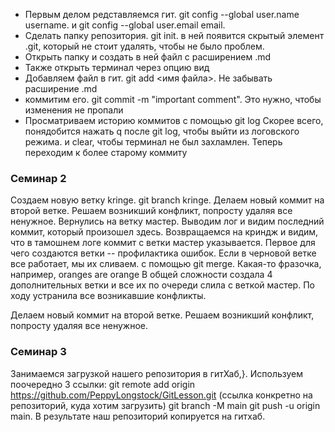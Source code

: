 * Первым делом редставляемся гит. git config --global user.name username. и git config --global user.email email. 
* Сделать папку репозитория. git init. в ней появится скрытый элемент .git, который не стоит удалять, чтобы не было проблем.
* Открыть папку и создать в ней файл с расширением .md
* Также открыть терминал через опцию вид
* Добавляем файл в гит. git add <имя файла>. Не забывать расширение .md
* коммитим его. git commit -m "important comment". Это нужно, чтобы изменения не пропали
* Просматриваем историю коммитов с помощью git log
Скорее всего, понядобится нажать q после git log, чтобы выйти из логовского режима. и clear, чтобы терминал не был захламлен.
Теперь переходим к более старому коммиту
### Семинар 2
Создаем новую ветку kringe. git branch kringe.
Делаем новый коммит на второй ветке. Решаем возникший конфликт, попросту удаляя все ненужное.
Вернулись на ветку мастер. Выводим лог и видим последний коммит, который произошел здесь. Возвращаемся на криндж и видим, что в тамошнем логе коммит с ветки мастер указывается.
Первое для чего создаются ветки -- профилактика ошибок. Если в черновой ветке все работает, мы их сливаем. с помощью git merge.
Какая-то фразочка, например, oranges are orange
В общей сложности создала 4 дополнительных ветки и все их по очереди слила с веткой мастер. По ходу устранила все возникавшие конфликты.






Делаем новый коммит на второй ветке. Решаем возникший конфликт, попросту удаляя все ненужное.
### Семинар 3
Занимаемся загрузкой нашего репозитория в гитХаб,}. Используем поочередно 3 ссылки:
git remote add origin https://github.com/PeppyLongstock/GitLesson.git (ссылка конкретно на репозиторий, куда хотим загрузить)
git branch -M main
git push -u origin main.
В результате наш репозиторий копируется на гитхаб. 
